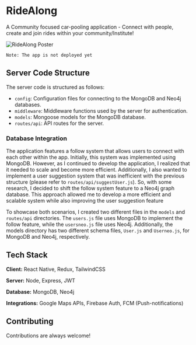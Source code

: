 # RideAlong

A Community focused car-pooling application - Connect with people, create and join rides within your community/Institute!

![RideAlong Poster](https://user-images.githubusercontent.com/80768547/221419985-1fa00c05-8b2d-447c-99af-d28bfa1307ba.png)

`Note: The app is not deployed yet`

## Server Code Structure

The server code is structured as follows:

- `config`: Configuration files for connecting to the MongoDB and Neo4j databases.
- `middleware`: Middleware functions used by the server for authentication.
- `models`: Mongoose models for the MongoDB database.
- `routes/api`: API routes for the server.

### Database Integration

The application features a follow system that allows users to connect with each other within the app. Initially, this system was implemented using MongoDB. However, as I continued to develop the application, I realized that it needed to scale and become more efficient. Additionally, I also wanted to implement a user suggestion system that was inefficient with the previous structure (please refer to `routes/api/suggestUser.js`). So, with some research, I decided to shift the follow system feature to a Neo4j graph database. This approach allowed me to develop a more efficient and scalable system while also improving the user suggestion feature

To showcase both scenarios, I created two different files in the `models` and `routes/api` directories. The `users.js` file uses MongoDB to implement the follow feature, while the `usersneo.js` file uses Neo4j. Additionally, the models directory has two different schema files, `User.js` and `Userneo.js`, for MongoDB and Neo4j, respectively.

## Tech Stack

**Client:** React Native, Redux, TailwindCSS

**Server:** Node, Express, JWT

**Database:** MongoDB, Neo4j

**Integrations:** Google Maps APIs, Firebase Auth, FCM (Push-notifications)

## Contributing

Contributions are always welcome!
